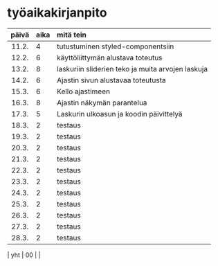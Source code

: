 # työaikakirjanpito

| päivä | aika | mitä tein  |
| :----:|:-----| :-----|
| 11.2. | 4    | tutustuminen styled-componentsiin|
| 12.2. | 6    | käyttöliittymän alustava toteutus|
| 13.2. | 8    | laskuriin sliderien teko ja muita arvojen laskuja|
| 14.2. | 6    | Ajastin sivun alustavaa toteutusta |
| 15.3. | 6    | Kello ajastimeen|
| 16.3. | 8    | Ajastin näkymän parantelua|
| 17.3. | 5    | Laskurin ulkoasun ja koodin päivittelyä|
| 18.3. | 2    | testaus |
| 19.3. | 2    | testaus |
| 20.3. | 2    | testaus |
| 21.3. | 2    | testaus |
| 22.3. | 2    | testaus |
| 23.3. | 2    | testaus |
| 24.3. | 2    | testaus |
| 25.3. | 2    | testaus |
| 26.3. | 2    | testaus |
| 27.3. | 2    | testaus |
| 28.3. | 2    | testaus |





| yht   | 00   | | 